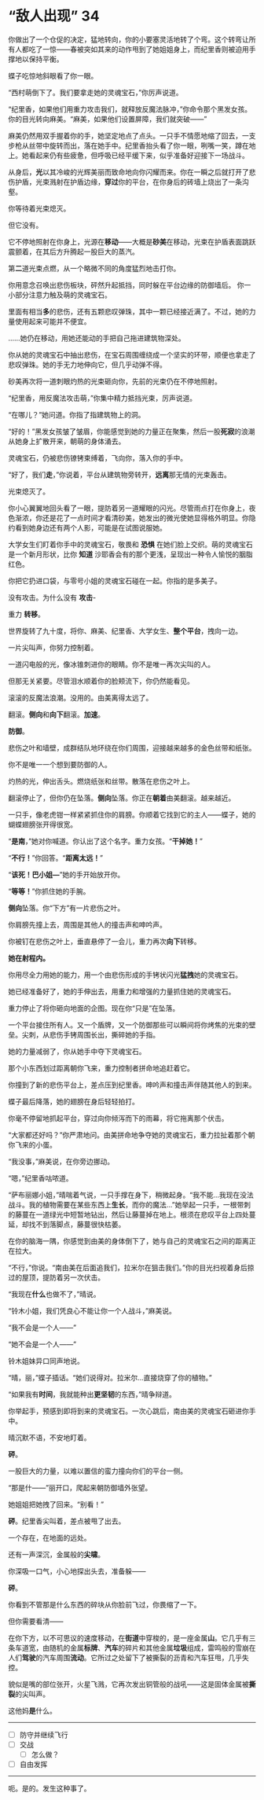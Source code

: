 # “敌人出现” 34

你做出了一个仓促的决定，猛地转向，你的小要塞灵活地转了个弯。这个转弯让所有人都吃了一惊——春被突如其来的动作甩到了她姐姐身上，而纪里香则被迫用手撑地以保持平衡。

蝶子吃惊地斜眼看了你一眼。

“西村萌倒下了。我们要拿走她的灵魂宝石，”你厉声说道。

“纪里香，如果他们用重力攻击我们，就释放反魔法脉冲，”你命令那个黑发女孩。你的目光转向麻美。“麻美，如果他们设置屏障，我们就突破——”

麻美仍然用双手握着你的手，她坚定地点了点头。一只手不情愿地缩了回去，一支步枪从丝带中旋转而出，落在她手中。纪里香抬头看了你一眼，咧嘴一笑，蹲在地上。她看起来仍有些疲惫，但呼吸已经平缓下来，似乎准备好迎接下一场战斗。

从身后，**光**以其冷峻的光辉美丽而致命地向你闪耀而来。你在一瞬之后就打开了悲伤护盾，光束溅射在护盾边缘，**穿过**你的平台，在你身后的砖墙上烧出了一条沟壑。

你等待着光束熄灭。

但它没有。

它不停地照射在你身上，光源在**移动**——大概是**砂美**在移动，光束在护盾表面跳跃震颤着，在其后方升腾起一股巨大的蒸汽。

第**二**道光束点燃，从一个略微不同的角度猛烈地击打你。

你用意念召唤出悲伤板块，砰然升起抵挡，同时躲在平台边缘的防御墙后。 你一小部分注意力触及萌的灵魂宝石。

里面有相当**多**的悲伤，还有五颗悲叹弹珠，其中一颗已经接近满了。不过，她的力量使用起来可能并不便宜。

……她仍在移动，用她还能动的手把自己拖进建筑物深处。

你从她的灵魂宝石中抽出悲伤，在宝石周围缠绕成一个坚实的环带，顺便也拿走了悲叹弹珠。她的手无力地伸向它，但几乎动弹不得。

砂美再次将一道刺眼灼热的光束砸向你，先前的光束仍在不停地照射。

“纪里香，用反魔法攻击萌，”你集中精力抵挡光束，厉声说道。

“在哪儿？”她问道。你指了指建筑物上的洞。

“好的！”黑发女孩皱了皱眉，你能感觉到她的力量正在聚集，然后一股**死寂**的浪潮从她身上扩散开来，朝萌的身体涌去。

灵魂宝石，仍被悲伤镣铐束缚着，飞向你，落入你的手中。

“好了，我们**走**，”你说着，平台从建筑物旁转开，**远离**那无情的光束轰击。

光束熄灭了。

你小心翼翼地回头看了一眼，提防着另一道耀眼的闪光。尽管雨点打在你身上，夜色渐浓，你还是花了一点时间才看清砂美，她发出的微光使她显得格外明显。你隐约看到她身边还有两个人影，可能是在试图说服她。

大学女生们盯着你手中的灵魂宝石，敬畏和 **恐惧** 在她们脸上交织。萌的灵魂宝石是一个新月形状，比你 **知道** 沙耶香会有的那个更浅，呈现出一种令人愉悦的胭脂红色。

你把它扔进口袋，与零号小姐的灵魂宝石碰在一起。你指的是多美子。

没有攻击。为什么没有 **攻击**-

重力 **转移**。

世界旋转了九十度，将你、麻美、纪里香、大学女生、**整个平台**，拽向一边。

一片尖叫声，你努力控制着。

一道闪电般的光，像冰锥刺进你的眼睛。你不是唯一再次尖叫的人。

但那无关紧要。尽管泪水顺着你的脸颊流下，你仍然能看见。

滚滚的反魔法浪潮。没用的。由美离得太远了。

翻滚。**侧向**和**向下**翻滚。**加速**。

**防御**。

悲伤之叶和墙壁，成群结队地环绕在你们周围，迎接越来越多的金色丝带和纸张。

你不是唯一一个想到要防御的人。

灼热的光，伸出舌头。燃烧纸张和丝带。散落在悲伤之叶上。

翻滚停止了，但你仍在坠落。**侧向**坠落。你正在**朝着**由美翻滚。越来越近。

一只手，像老虎钳一样紧紧抓住你的肩膀。你顺着它找到它的主人——蝶子，她的蝴蝶翅膀张开得很宽。

“**是南**，”她对你喊道。你认出了这个名字。重力女孩。“**干掉她！**”

“**不行！**”你回答。“**距离太远！**”

“**该死！巴小姐—**”她的手开始放开你。

“**等等！**”你抓住她的手腕。

**侧向**坠落。你“下方”有一片悲伤之叶。

你肩膀先撞上去，周围是其他人的撞击声和呻吟声。

你被钉在悲伤之叶上，垂直悬停了一会儿，重力再次**向下**转移。

**她在射程内。**

你用尽全力用她的能力，用一个由悲伤形成的手铐状闪光**猛拽**她的灵魂宝石。

她已经准备好了，她的手伸出去，用重力和增强的力量抓住她的灵魂宝石。

重力停止了将你砸向地面的企图。现在你“只是”在坠落。

一个平台接住所有人。又一个盾牌，又一个防御那些可以瞬间将你烤焦的光束的壁垒。尖刺，从悲伤手铐周围长出，撕碎她的手指。

她的力量减弱了，你从她手中夺下灵魂宝石。

那个小东西划过距离朝你飞来，重力控制者拼命地追赶着它。

你撞到了新的悲伤平台上，差点压到纪里香。呻吟声和撞击声伴随其他人的到来。

蝶子最后降落，她的翅膀在身后轻轻拍打。

你毫不停留地抓起平台，穿过向你倾泻而下的雨幕，将它拖离那个伏击。

“大家都还好吗？”你严肃地问。由美拼命地争夺她的灵魂宝石，重力拉扯着那个朝你飞来的小蛋。

“我没事，”麻美说，在你旁边挪动。

“嗯，”纪里香咕哝道。

“萨布丽娜小姐，”晴喘着气说，一只手撑在身下，稍微起身。“我不能...我现在没法战斗。我的植物需要在某些东西上**生长**，而你的魔法...”她举起一只手，一根带刺的藤蔓在一道绿光中短暂地钻出，然后让藤蔓掉在地上。根须在悲叹平台上四处蔓延，却找不到落脚点，藤蔓很快枯萎。

在你的脑海一隅，你感觉到由美的身体倒下了，她与自己的灵魂宝石之间的距离正在拉大。

“不行，”你说。“南由美在后面追我们，拉米尔在狙击我们。”你的目光扫视着身后掠过的屋顶，提防着另一次伏击。

“我现在**什么**也做不了，”晴说。

“铃木小姐，我们凭良心不能让你一个人战斗，”麻美说。

“我不会是一个人——”

“她不会是一个人——”

铃木姐妹异口同声地说。

“晴，丽，”蝶子插话。“她们说得对。拉米尔...直接烧穿了你的植物。”

“如果我有**时间**，我就能种出**更坚韧**的东西，”晴争辩道。

你举起手，预感到即将到来的灵魂宝石。一次心跳后，南由美的灵魂宝石砸进你手中。

晴沉默不语，不安地盯着。

**砰**。

一股巨大的力量，以难以置信的蛮力撞向你们的平台一侧。

“那是什——”丽开口，爬起来朝防御墙外张望。

她姐姐把她拽了回来。“别看！”

**砰**。纪里香尖叫着，差点被甩了出去。

一个存在，在地面的远处。

还有一声深沉，金属般的**尖啸**。

你深吸一口气，小心地探出头去，准备躲——

**砰**。

你看到不管那是什么东西的碎块从你脸前飞过，你畏缩了一下。

但你需要看清——

在你下方，以不可思议的速度移动，在**街道**中穿梭的，是一座金属**山**。它几乎有三条车道宽，由随机的金属**标牌**、**汽车**的碎片和其他金属**垃圾**组成，雷鸣般的雪崩在人们**驾驶**的汽车周围**流动**。它所过之处留下了被撕裂的沥青和汽车狂甩，几乎失控。

貌似是嘴的部位张开，火星飞溅，它再次发出铜管般的战吼——这是固体金属被**撕裂**的尖叫声。

这他妈**是**什么。

---

- [ ] 防守并继续飞行
- [ ] 交战
  - [ ] 怎么做？
- [ ] 自由发挥

---

呃。是的。发生这种事了。
